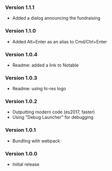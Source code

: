 ### Version 1.1.1
- Added a dialog announcing the fundraising

### Version 1.1.0
- Added Alt+Enter as an alias to Cmd/Ctrl+Enter

### Version 1.0.4
- Readme: added a link to Notable

### Version 1.0.3
- Readme: using hi-res logo

### Version 1.0.2
- Outputting modern code (es2017, faster)
- Using "Debug Launcher" for debugging

### Version 1.0.1
- Bundling with webpack

### Version 1.0.0
- Initial release
